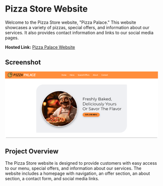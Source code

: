 # Pizza Store Website

Welcome to the Pizza Store website, "Pizza Palace." This website showcases a variety of pizzas, special offers, and information about our services. It also provides contact information and links to our social media pages.

**Hosted Link:** [Pizza Palace Website](https://pizzapalacewebsite.netlify.app/)

## Screenshot

![Homepage Screenshot](./screenshots/1.png)

## Project Overview

The Pizza Store website is designed to provide customers with easy access to our menu, special offers, and information about our services. The website includes a homepage with navigation, an offer section, an about section, a contact form, and social media links.
